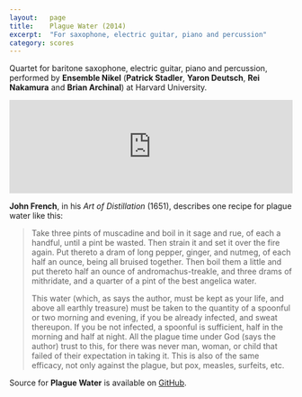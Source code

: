 ```yaml
---
layout:   page
title:    Plague Water (2014)
excerpt:  "For saxophone, electric guitar, piano and percussion"
category: scores
---
```


Quartet for baritone saxophone, electric guitar, piano and percussion,
performed by **Ensemble Nikel** (**Patrick Stadler**, **Yaron Deutsch**, **Rei
Nakamura** and **Brian Archinal**) at Harvard University.

<p><iframe width="100%" height="166" scrolling="no" frameborder="no" src="https://w.soundcloud.com/player/?url=https%3A//api.soundcloud.com/tracks/145543310&amp;color=ff5500&amp;auto_play=false&amp;hide_related=false&amp;show_comments=true&amp;show_user=true&amp;show_reposts=false"></iframe></p>

**John French**, in his *Art of Distillation* (1651), describes one recipe for plague
water like this:

> Take three pints of muscadine and boil in it sage and rue, of each a handful,
> until a pint be wasted. Then strain it and set it over the fire again. Put
> thereto a dram of long pepper, ginger, and nutmeg, of each half an ounce,
> being all bruised together. Then boil them a little and put thereto half an
> ounce of andromachus-treakle, and three drams of mithridate, and a quarter of
> a pint of the best angelica water.
>
> This water (which, as says the author, must be kept as your life, and above
> all earthly treasure) must be taken to the quantity of a spoonful or two
> morning and evening, if you be already infected, and sweat thereupon. If you
> be not infected, a spoonful is sufficient, half in the morning and half at
> night. All the plague time under God (says the author) trust to this, for
> there was never man, woman, or child that failed of their expectation in
> taking it. This is also of the same efficacy, not only against the plague,
> but pox, measles, surfeits, etc.

Source for **Plague Water** is available on
[GitHub](https://github.com/josiah-wolf-oberholtzer/plague_water).